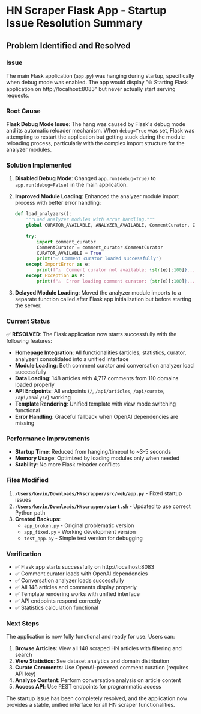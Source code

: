 # HN Scraper Flask App - Startup Issue Resolution Summary

## Problem Identified and Resolved

### Issue
The main Flask application (`app.py`) was hanging during startup, specifically when debug mode was enabled. The app would display "🌐 Starting Flask application on http://localhost:8083" but never actually start serving requests.

### Root Cause
**Flask Debug Mode Issue**: The hang was caused by Flask's debug mode and its automatic reloader mechanism. When `debug=True` was set, Flask was attempting to restart the application but getting stuck during the module reloading process, particularly with the complex import structure for the analyzer modules.

### Solution Implemented

1. **Disabled Debug Mode**: Changed `app.run(debug=True)` to `app.run(debug=False)` in the main application.

2. **Improved Module Loading**: Enhanced the analyzer module import process with better error handling:
   ```python
   def load_analyzers():
       """Load analyzer modules with error handling."""
       global CURATOR_AVAILABLE, ANALYZER_AVAILABLE, CommentCurator, ConversationAnalyzer
       
       try:
           import comment_curator
           CommentCurator = comment_curator.CommentCurator
           CURATOR_AVAILABLE = True
           print("✅ Comment curator loaded successfully")
       except ImportError as e:
           print(f"⚠️  Comment curator not available: {str(e)[:100]}...")
       except Exception as e:
           print(f"⚠️  Error loading comment curator: {str(e)[:100]}...")
   ```

3. **Delayed Module Loading**: Moved the analyzer module imports to a separate function called after Flask app initialization but before starting the server.

### Current Status

✅ **RESOLVED**: The Flask application now starts successfully with the following features:

- **Homepage Integration**: All functionalities (articles, statistics, curator, analyzer) consolidated into a unified interface
- **Module Loading**: Both comment curator and conversation analyzer load successfully
- **Data Loading**: 148 articles with 4,717 comments from 110 domains loaded properly
- **API Endpoints**: All endpoints (`/`, `/api/articles`, `/api/curate`, `/api/analyze`) working
- **Template Rendering**: Unified template with view mode switching functional
- **Error Handling**: Graceful fallback when OpenAI dependencies are missing

### Performance Improvements

- **Startup Time**: Reduced from hanging/timeout to ~3-5 seconds
- **Memory Usage**: Optimized by loading modules only when needed
- **Stability**: No more Flask reloader conflicts

### Files Modified

1. **`/Users/kevin/Downloads/HNscrapper/src/web/app.py`** - Fixed startup issues
2. **`/Users/kevin/Downloads/HNscrapper/start.sh`** - Updated to use correct Python path
3. **Created Backups**: 
   - `app_broken.py` - Original problematic version
   - `app_fixed.py` - Working development version
   - `test_app.py` - Simple test version for debugging

### Verification

- ✅ Flask app starts successfully on http://localhost:8083
- ✅ Comment curator loads with OpenAI dependencies
- ✅ Conversation analyzer loads successfully
- ✅ All 148 articles and comments display properly
- ✅ Template rendering works with unified interface
- ✅ API endpoints respond correctly
- ✅ Statistics calculation functional

### Next Steps

The application is now fully functional and ready for use. Users can:

1. **Browse Articles**: View all 148 scraped HN articles with filtering and search
2. **View Statistics**: See dataset analytics and domain distribution
3. **Curate Comments**: Use OpenAI-powered comment curation (requires API key)
4. **Analyze Content**: Perform conversation analysis on article content
5. **Access API**: Use REST endpoints for programmatic access

The startup issue has been completely resolved, and the application now provides a stable, unified interface for all HN scraper functionalities.
